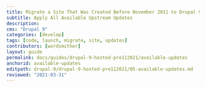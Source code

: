 ```yaml
---
title: Migrate a Site That Was Created Before November 2011 to Drupal 9
subtitle: Apply All Available Upstream Updates
description: 
cms: "Drupal 9"
categories: [develop]
tags: [code, launch, migrate, site, updates]
contributors: [wordsmither]
layout: guide
permalink: docs/guides/drupal-9-hosted-pre112021/available-updates
anchorid: available-updates
editpath: drupal-9/drupal-9-hosted-pre112021/05-available-updates.md
reviewed: "2021-03-31"
---
```


<Partial file="drupal-apply-upstream-updates-drupal-recommended.md" />
